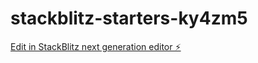 # stackblitz-starters-ky4zm5

[Edit in StackBlitz next generation editor ⚡️](https://stackblitz.com/~/github.com/ArisPratamaBots/stackblitz-starters-ky4zm5)